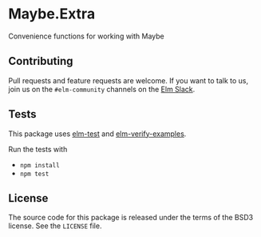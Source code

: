 # Maybe.Extra

Convenience functions for working with Maybe

## Contributing

Pull requests and feature requests are welcome.
If you want to talk to us, join us on the
`#elm-community` channels on the [Elm Slack](https://elmlang.slack.com).

## Tests

This package uses [elm-test](https://github.com/elm-explorations/test) and [elm-verify-examples](https://github.com/stoeffel/elm-verify-examples).

Run the tests with
- `npm install`
- `npm test`

## License

The source code for this package is released under the terms of the BSD3
license. See the `LICENSE` file.

